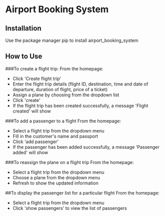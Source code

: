 # Airport Booking System

## Installation
Use the package manager pip to install airport_booking_system

## How to Use
###To create a flight trip:
From the homepage:
* Click 'Create flight trip'
* Enter the flight trip details (flight ID, destination, time and date of departure, duration of flight, price of a ticket)
* Assign a plane by choosing from the dropdown list
* Click 'create'
* If the flight trip has been created successfully, a message 'Flight created' will show

###To add a passenger to a flight
From the homepage:
* Select a flight trip from the dropdown menu
* Fill in the customer's name and passport
* Click 'add passenger'
* If the passenger has been added successfully, a message 'Passenger added' will show

###To reassign the plane on a flight trip
From the homepage:
* Select a flight trip from the dropdown menu
* Choose a plane from the dropdown menu
* Refresh to show the updated information

##To display the passenger list for a particular flight
From the homepage:
* Select a flight trip from the dropdown menu
* Click 'show passengers' to view the list of passengers
